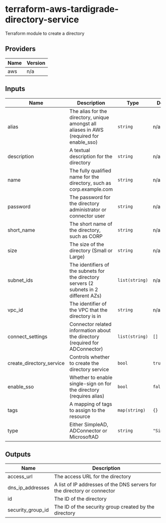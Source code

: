 # terraform-aws-tardigrade-directory-service

Terraform module to create a directory


<!-- BEGIN TFDOCS -->
## Providers

| Name | Version |
|------|---------|
| aws | n/a |

## Inputs

| Name | Description | Type | Default | Required |
|------|-------------|------|---------|:-----:|
| alias | The alias for the directory, unique amongst all aliases in AWS (required for enable\_sso) | `string` | n/a | yes |
| description | A textual description for the directory | `string` | n/a | yes |
| name | The fully qualified name for the directory, such as corp.example.com | `string` | n/a | yes |
| password | The password for the directory administrator or connector user | `string` | n/a | yes |
| short\_name | The short name of the directory, such as CORP | `string` | n/a | yes |
| size | The size of the directory (Small or Large) | `string` | n/a | yes |
| subnet\_ids | The identifiers of the subnets for the directory servers (2 subnets in 2 different AZs) | `list(string)` | n/a | yes |
| vpc\_id | The identifier of the VPC that the directory is in | `string` | n/a | yes |
| connect\_settings | Connector related information about the directory (required for ADConnector) | `list(string)` | `[]` | no |
| create\_directory\_service | Controls whether to create the directory service | `bool` | `true` | no |
| enable\_sso | Whether to enable single-sign on for the directory (requires alias) | `bool` | `false` | no |
| tags | A mapping of tags to assign to the resource | `map(string)` | `{}` | no |
| type | Either SimpleAD, ADConnector or MicrosoftAD | `string` | `"SimpleAD"` | no |

## Outputs

| Name | Description |
|------|-------------|
| access\_url | The access URL for the directory |
| dns\_ip\_addresses | A list of IP addresses of the DNS servers for the directory or connector |
| id | The ID of the directory |
| security\_group\_id | The ID of the security group created by the directory |

<!-- END TFDOCS -->
